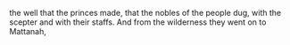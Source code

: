 the well that the princes made, that the nobles of the people dug, with the scepter and with their staffs. And from the wilderness they went on to Mattanah,

